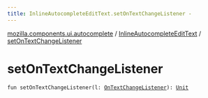 ```yaml
---
title: InlineAutocompleteEditText.setOnTextChangeListener - 
---
```


[mozilla.components.ui.autocomplete](../index.html) / [InlineAutocompleteEditText](index.html) / [setOnTextChangeListener](./set-on-text-change-listener.html)

# setOnTextChangeListener

`fun setOnTextChangeListener(l: `[`OnTextChangeListener`](../-on-text-change-listener.html)`): `[`Unit`](https://kotlinlang.org/api/latest/jvm/stdlib/kotlin/-unit/index.html)